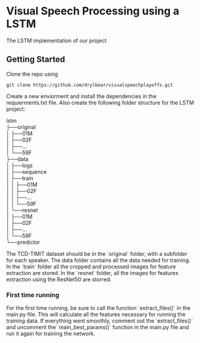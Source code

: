 # Visual Speech Processing using a LSTM

The LSTM implementation of our project

## Getting Started

Clone the repo using 
```
git clone https://github.com/drylbear/visualspeechplayoffs.git
```
Create a new enviorment and install the dependencies in the requierments.txt file. Also create the following folder structure for the LSTM project:

lstm<br/>
├──original<br/>
│  ├──01M<br/>
│  ├──02F<br/>
│  ├──...<br/>
│  └──59F	<br/>
├──data<br/>
│  ├──logs<br/>
│  ├──sequence<br/>
│  ├──train<br/>
│  │  ├──01M<br/>
│  │  ├──02F<br/>
│  │  ├──...<br/>
│  │  └──59F<br/>
│  └──resnet<br/>
│     ├──01M<br/>
│     ├──02F<br/>
│     ├──...<br/>
│     └──59F<br/>
└──predictor<br/>

The TCD-TIMIT dataset should be in the ´original´ folder, with a subfolder for each speaker. The data folder contains all the data needed for training. In the ´train´ folder all the cropped and processed images for feature extraction are stored. In the ´resnet´ folder, all the images for features extraction using the ResNet50 are storred.



### First time running

For the first time running, be sure to call the function ´extract_files()´ in the main.py file. This will calculate all the features necessary for running the training data. If everything went smoothly, comment out the ´extract_files()´ and uncomment the ´main_best_params()´ function in the main.py file and run it again for training the network.

